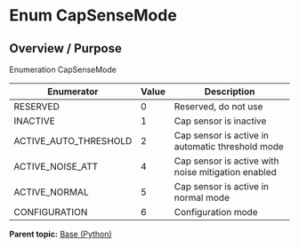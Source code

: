 # Enum CapSenseMode

## Overview / Purpose

Enumeration CapSenseMode

|Enumerator|Value|Description|
|----------|-----|-----------|
|RESERVED|0|Reserved, do not use|
|INACTIVE|1|Cap sensor is inactive|
|ACTIVE\_AUTO\_THRESHOLD|2|Cap sensor is active in automatic threshold mode|
|ACTIVE\_NOISE\_ATT|4|Cap sensor is active with noise mitigation enabled|
|ACTIVE\_NORMAL|5|Cap sensor is active in normal mode|
|CONFIGURATION|6|Configuration mode|

**Parent topic:** [Base \(Python\)](../../summary_pages/Base.md)

